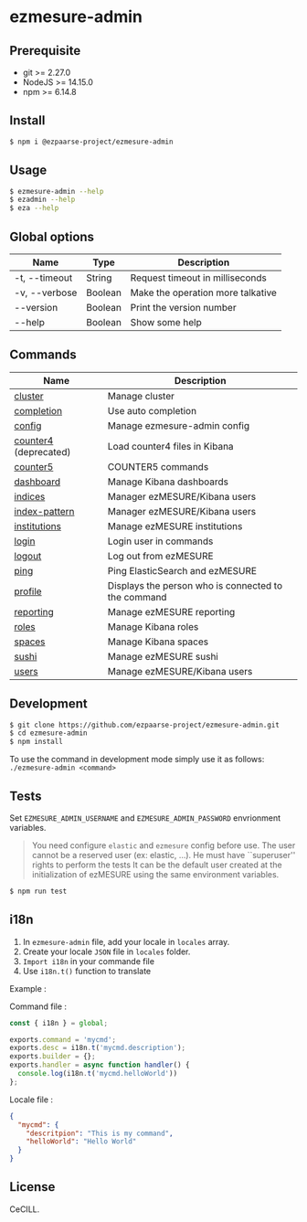 # ezmesure-admin

## Prerequisite

- git >= 2.27.0
- NodeJS >= 14.15.0
- npm >= 6.14.8

## Install

```sh
$ npm i @ezpaarse-project/ezmesure-admin
```

## Usage

```bash
$ ezmesure-admin --help
$ ezadmin --help
$ eza --help
```

## Global options

| Name | Type | Description |
| --- | --- | --- |
| -t, --timeout | String | Request timeout in milliseconds |
| -v, --verbose | Boolean | Make the operation more talkative |
| --version | Boolean | Print the version number |
| --help | Boolean | Show some help |

## Commands

| Name | Description |
| --- | --- |
| [cluster](/doc/cluster.md) | Manage cluster |
| [completion](/doc/completion.md) | Use auto completion |
| [config](/doc/config.md) | Manage ezmesure-admin config |
| [counter4](/doc/counter4.md) (deprecated) | Load counter4 files in Kibana | 
| [counter5](/doc/counter5.md) | COUNTER5 commands | 
| [dashboard](/doc/dashboard.md) | Manage Kibana dashboards |
| [indices](/doc/indices.md) | Manager ezMESURE/Kibana users |
| [index-pattern](/doc/index-pattern.md) | Manager ezMESURE/Kibana users |
| [institutions](/doc/institutions.md) | Manage ezMESURE institutions |
| [login](/doc/login.md) | Login user in commands |
| [logout](/doc/logout.md) | Log out from ezMESURE |
| [ping](/doc/ping.md) | Ping ElasticSearch and ezMESURE |
| [profile](/doc/profile.md) | Displays the person who is connected to the command |
| [reporting](/doc/reporting.md) | Manage ezMESURE reporting |
| [roles](/doc/roles.md) | Manage Kibana roles |
| [spaces](/doc/spaces.md) | Manage Kibana spaces |
| [sushi](/doc/sushi.md) | Manage ezMESURE sushi |
| [users](/doc/users.md) | Manage ezMESURE/Kibana users |

## Development

```bash
$ git clone https://github.com/ezpaarse-project/ezmesure-admin.git
$ cd ezmesure-admin
$ npm install
```

To use the command in development mode simply use it as follows: ``./ezmesure-admin <command>``

## Tests

Set ``EZMESURE_ADMIN_USERNAME`` and ``EZMESURE_ADMIN_PASSWORD`` envrionment variables.

> You need configure ``elastic`` and ``ezmesure`` config before use.
> The user cannot be a reserved user (ex: elastic, ...). He must have ``superuser'' rights to perform the tests
> It can be the default user created at the initialization of ezMESURE using the same environment variables.

```bash
$ npm run test
```

## i18n

1. In ``ezmesure-admin`` file, add your locale in ``locales`` array.
2. Create your locale ``JSON`` file in ``locales`` folder.
3. ``Import i18n`` in your commande file
4. Use ``i18n.t()`` function to translate

Example :

Command file :

```js
const { i18n } = global;

exports.command = 'mycmd';
exports.desc = i18n.t('mycmd.description');
exports.builder = {};
exports.handler = async function handler() {
  console.log(i18n.t('mycmd.helloWorld'))
};
```

Locale file :

```json
{
  "mycmd": {
    "descritpion": "This is my command",
    "helloWorld": "Hello World"
  }
}
```


## License

CeCILL.